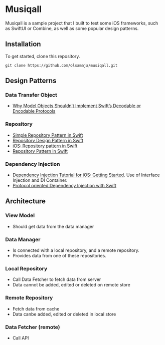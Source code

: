 # Musiqall

Musiqall is a sample project that I built to test some iOS frameworks, such as SwiftUI or Combine, as well as some popular design patterns.

## Installation

To get started, clone this repository.

```
git clone https://github.com/olsamaja/musiqall.git
```

## Design Patterns

### Data Transfer Object

* [Why Model Objects Shouldn’t Implement Swift’s Decodable or Encodable Protocols](https://medium.com/better-programming/why-model-objects-shouldnt-implement-swift-s-decodable-or-encodable-protocols-1249cb44d4b3)

### Repository

* [Simple Repository Pattern in Swift](https://gist.github.com/omayib/9f515b6d5a72802bc2e07673788a308d)
* [Repository Design Pattern in Swift](https://medium.com/@frederikjacques/repository-design-pattern-in-swift-952061485aa)
* [iOS: Repository pattern in Swift](https://medium.com/tiendeo-tech/ios-repository-pattern-in-swift-85a8c62bf436)
* [Repository Pattern in Swift](https://medium.com/dev-genius/repository-pattern-in-swift-a8eda25b515d)

### Dependency Injection

* [Dependency Injection Tutorial for iOS: Getting Started](https://www.raywenderlich.com/14223279-dependency-injection-tutorial-for-ios-getting-started). Use of Interface Injection and DI Container.
* [Protocol oriented Dependency Injection with Swift](https://medium.com/@nfrugoni19/protocol-oriented-dependency-injection-with-swift-605b3d5b72ce)

## Architecture

### View Model

- Should get data from the data manager

### Data Manager

- Is connected with a local repository, and a remote repository. 
- Provides data from one of these repositories.

### Local Repository

- Call Data Fetcher to fetch data from server
- Data cannot be added, edited or deleted on remote store 

### Remote Repository

- Fetch data from cache
- Data canbe added, edited or deleted in local store 

### Data Fetcher (remote)

- Call API

